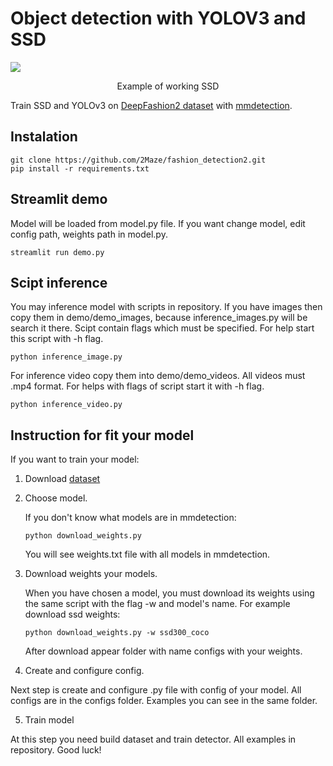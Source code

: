 # Object detection with YOLOV3 and SSD
![](doc/ssd_inference.gif)
<p align="center">Example of working SSD</p>

Train SSD and YOLOv3 on [DeepFashion2 dataset](https://github.com/switchablenorms/DeepFashion2) with [mmdetection](https://github.com/open-mmlab/mmdetection).

## Instalation

```Shell
git clone https://github.com/2Maze/fashion_detection2.git
pip install -r requirements.txt
```

## Streamlit demo
Model will be loaded from model.py file. If you want change model, edit config path, weights path in model.py.
```Shell
streamlit run demo.py
```
## Scipt inference
You may inference model with scripts in repository. If you have images then copy them in demo/demo_images, because  inference_images.py will be search it there. Scipt contain flags which must be specified. For help start this script with -h flag.
```Shell
python inference_image.py
```
For inference video copy them into demo/demo_videos. All videos must .mp4 format. For helps with flags of script start it with -h flag.
```Shell
python inference_video.py
```

## Instruction for fit your model
If you want to train your model:
1. Download [dataset](https://github.com/switchablenorms/DeepFashion2)
2. Choose model.
    
    If you don't know what models are in mmdetection:
    ```Shell
    python download_weights.py
    ```
    You will see weights.txt file with all models in mmdetection.
3. Download weights your models.

    When you have chosen a model, you must download its weights using the same script with the flag -w and model's name. For example download ssd weights:

    ```Shell
    python download_weights.py -w ssd300_coco
    ```
    After download appear folder with name configs with your weights.
4. Create and configure config.

Next step is create and configure .py file with config of your model. All configs are in the configs folder. Examples you can see in the same folder.

5. Train model

At this step you need build dataset and train detector. All examples in repository. Good luck!